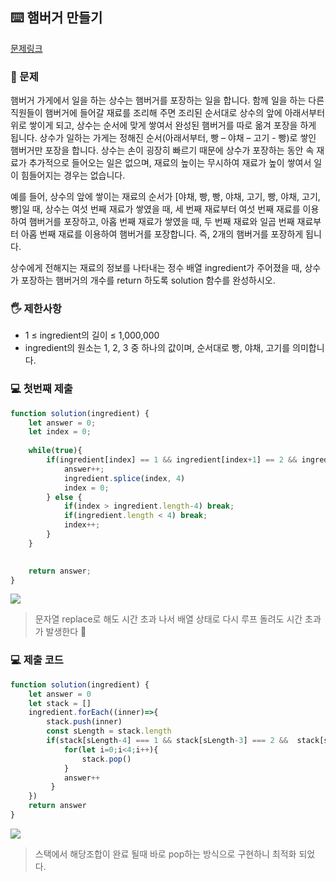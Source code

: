 ## ⌨️ 햄버거 만들기

[문제링크](https://school.programmers.co.kr/learn/courses/30/lessons/133502)

### 🙏 문제

햄버거 가게에서 일을 하는 상수는 햄버거를 포장하는 일을 합니다. 함께 일을 하는 다른 직원들이 햄버거에 들어갈 재료를 조리해 주면 조리된 순서대로 상수의 앞에 아래서부터 위로 쌓이게 되고, 상수는 순서에 맞게 쌓여서 완성된 햄버거를 따로 옮겨 포장을 하게 됩니다. 상수가 일하는 가게는 정해진 순서(아래서부터, 빵 – 야채 – 고기 - 빵)로 쌓인 햄버거만 포장을 합니다. 상수는 손이 굉장히 빠르기 때문에 상수가 포장하는 동안 속 재료가 추가적으로 들어오는 일은 없으며, 재료의 높이는 무시하여 재료가 높이 쌓여서 일이 힘들어지는 경우는 없습니다.

예를 들어, 상수의 앞에 쌓이는 재료의 순서가 [야채, 빵, 빵, 야채, 고기, 빵, 야채, 고기, 빵]일 때, 상수는 여섯 번째 재료가 쌓였을 때, 세 번째 재료부터 여섯 번째 재료를 이용하여 햄버거를 포장하고, 아홉 번째 재료가 쌓였을 때, 두 번째 재료와 일곱 번째 재료부터 아홉 번째 재료를 이용하여 햄버거를 포장합니다. 즉, 2개의 햄버거를 포장하게 됩니다.

상수에게 전해지는 재료의 정보를 나타내는 정수 배열 ingredient가 주어졌을 때, 상수가 포장하는 햄버거의 개수를 return 하도록 solution 함수를 완성하시오.

### 🖐️ 제한사항

- 1 ≤ ingredient의 길이 ≤ 1,000,000
- ingredient의 원소는 1, 2, 3 중 하나의 값이며, 순서대로 빵, 야채, 고기를 의미합니다.

### 💻 첫번째 제출

```javascript
function solution(ingredient) {
    let answer = 0;
    let index = 0;
    
    while(true){
        if(ingredient[index] == 1 && ingredient[index+1] == 2 && ingredient[index+2] == 3 && ingredient[index+3] == 1){
            answer++;
            ingredient.splice(index, 4)
            index = 0;
        } else {
            if(index > ingredient.length-4) break;
            if(ingredient.length < 4) break;
            index++;
        }
    }

    
    return answer;
}
```
![](https://velog.velcdn.com/images/radin/post/876035e7-e0c1-401d-83ab-3f1e94180bf7/image.png)
> 문자열 replace로 해도 시간 초과 나서 배열 상태로 다시 루프 돌려도 시간 초과가 발생한다 🤔
### 💻 제출 코드

```javascript
function solution(ingredient) {
    let answer = 0
    let stack = []
    ingredient.forEach((inner)=>{
        stack.push(inner)
        const sLength = stack.length
        if(stack[sLength-4] === 1 && stack[sLength-3] === 2 &&  stack[sLength-2] === 3 && stack[sLength-1] === 1){
            for(let i=0;i<4;i++){
                stack.pop()
            }
            answer++
         } 
    })
    return answer
}
```
![](https://velog.velcdn.com/images/radin/post/85a9148a-e067-4c13-a6e7-896e9e44ff2b/image.png)
> 스택에서 해당조합이 완료 될때 바로 pop하는 방식으로 구현하니 최적화 되었다.